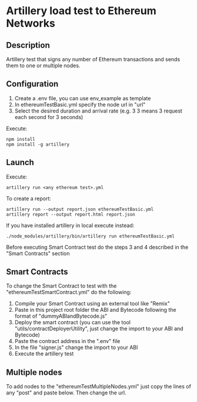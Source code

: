 # Artillery load test to Ethereum Networks

## Description

Artillery test that signs any number of Ethereum transactions and sends them to one or multiple nodes.

## Configuration

1. Create a .env file, you can use env_example as template
2. In ethereumTestBasic.yml specify the node url in "url"
3. Select the desired duration and arrival rate (e.g. 3 3 means 3 request each second for 3 seconds)

Execute:

```
npm install
npm install -g artillery
```

## Launch

Execute:

```
artillery run <any ethereum test>.yml
```

To create a report:

```
artillery run --output report.json ethereumTestBasic.yml
artillery report --output report.html report.json
```

If you have installed artillery in local execute instead:

```
./node_modules/artillery/bin/artillery run ethereumTestBasic.yml
```

Before executing Smart Contract test do the steps 3 and 4 described in the "Smart Contracts" section

## Smart Contracts

To change the Smart Contract to test with the "ethereumTestSmartContract.yml" do the following:

1. Compile your Smart Contract using an external tool like "Remix"
2. Paste in this project root folder the ABI and Bytecode following the format of "dummyABIandBytecode.js"
3. Deploy the smart contract (you can use the tool "utils/contractDeployerUtility", just change the import to your ABI and Bytecode)
4. Paste the contract address in the ".env" file
5. In the file "signer.js" change the import to your ABI
6. Execute the artillery test

## Multiple nodes

To add nodes to the "ethereumTestMultipleNodes.yml" just copy the lines of any "post" and paste below. Then change the url.
